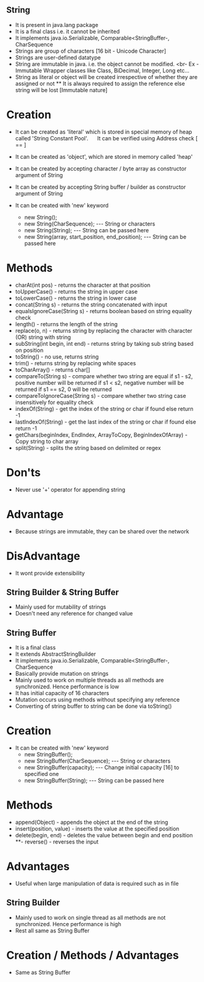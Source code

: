 ## String

- It is present in java.lang package
- It is a final class i.e. it cannot be inherited
- It implements java.io.Serializable, Comparable<StringBuffer-, CharSequence
- Strings are group of characters [16 bit - Unicode Character]
- Strings are user-defined datatype
- String are immutable in java. i.e. the object cannot be modified. <br-
  Ex - Immutable Wrapper classes like Class, BiDecimal, Integer, Long etc...
- String as literal or object will be created irrespective of whether they are assigned or not
** It is always required to assign the reference else string will be lost [Immutable nature]

# Creation 
- It can be created as 'literal' which is stored in special memory of heap called 'String Constant Pool'.
&nbsp;&nbsp;&nbsp;&nbsp; It can be verified using Address check [ == ] 
- It can be created as 'object', which are stored in memory called 'heap'
- It can be created by accepting character / byte array as constructor argument of String
- It can be created by accepting String buffer / builder as constructor argument of String

- It can be created with 'new' keyword
	- new String();
	- new String(CharSequence); --- String or characters
	- new String(String); --- String can be passed here
	- new String(array, start_position, end_position); --- String can be passed here

# Methods
- charAt(int pos) - returns the character at that position
- toUpperCase() - returns the string in upper case
- toLowerCase() - returns the string in lower case
- concat(String s) - returns the string concatenated with input
- equalsIgnoreCase(String s) - returns boolean based on string equality check
- length() - returns the length of the string
- replace(o, n) - returns string by replacing the character with character (OR) string with string
- subString(int begin, int end) - returns string by taking sub string based on position
- toString() - no use, returns string
- trim() - returns string by replacing white spaces
- toCharArray() - returns char[]
- compareTo(String s) - compare whether two string are equal
if s1 - s2, positive number will be returned
if s1 < s2, negative number will be returned
if s1 == s2, 0 will be returned 
- compareToIgnoreCase(String s) - compare whether two string case insensitively for equality check
- indexOf(String) - get the index of the string or char if found else return -1
- lastIndexOf(String) - get the last index of the string or char if found else return -1
- getChars(beginIndex, EndIndex, ArrayToCopy, BeginIndexOfArray) - Copy string to char array
- split(String) - splits the string based on delimited or regex

# Don'ts
- Never use '+' operator for appending string

# Advantage
- Because strings are immutable, they can be shared over the network

# DisAdvantage
- It wont provide extensibility


## String Builder & String Buffer
- Mainly used for mutability of strings
- Doesn't need any reference for changed value

## String Buffer
- It is a final class
- It extends AbstractStringBuilder
- It implements java.io.Serializable, Comparable<StringBuffer-, CharSequence
- Basically provide mutation on strings
- Mainly used to work on multiple threads as all methods are synchronized. 
Hence performance is low
- It has initial capacity of 16 characters
- Mutation occurs using methods without specifying any reference
- Converting of string buffer to string can be done via toString()

# Creation 
- It can be created with 'new' keyword
	- new StringBuffer();
	- new StringBuffer(CharSequence); --- String or characters
	- new StringBuffer(capacity); --- Change initial capacity [16] to specified one
	- new StringBuffer(String); --- String can be passed here

# Methods
- append(Object) - appends the object at the end of the string
- insert(position, value) - inserts the value at the specified position
- delete(begin, end) - deletes the value between begin and end position
**- reverse() - reverses the input

# Advantages
- Useful when large manipulation of data is required such as in file 


## String Builder
- Mainly used to work on single thread as all methods are not synchronized. 
Hence performance is high
- Rest all same as String Buffer

# Creation / Methods / Advantages
- Same as String Buffer
